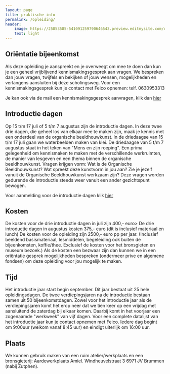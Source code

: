 ```yaml
---
layout: page
title: praktische info
permalink: /opleiding/
header:
    image: https://25853585-541091259790646543.preview.editmysite.com/uploads/2/5/8/5/25853585/opleiding-6_orig.jpg
    text: light
---
```



## Oriëntatie bijeenkomst

Als deze opleiding je aanspreekt en je overweegt om mee te doen dan kun je een geheel vrijblijvend kennismakingsgesprek aan vragen. We bespreken dan jouw vragen, twijfels en bekijken of jouw wensen, mogelijkheden en verlangens aansluiten bij deze scholingsweg.
Voor een kennismakingsgesprek kun je contact met Feico opnemen: telf. 0630953313

Je kan ook via de mail een kennismakingsgesprek aanvragen, klik dan [hier](contact.md)


## Introductie dagen

Op 15 t/m 17 juli of 5 t/m 7 augustus  zijn de introductie dagen. In deze twee drie dagen, die geheel los van elkaar mee te maken zijn, maak je kennis met een onderdeel van de organische beeldhouwkunst. In de driedaagse van 15 t/m 17 juli gaan we waterbeelden maken van klei. De driedaagse van 5 t/m 7 augustus staat in het teken van "Mens en zijn roeping".
Een prima gelegenheid om kennismaken te maken met de verschillende werkruimten, de manier van lesgeven en een thema binnen de organische beeldhouwkunst. Vragen krijgen vorm: Wat is de Organische Beeldhouwkunst? Wat spreekt deze kunstvorm in jou aan? Zie je jezelf vanuit de Organische Beeldhouwkunst werkzaam zijn?
Deze vragen worden gedurende de introductie steeds weer vanuit een ander gezichtspunt bewogen.

Voor aanmelding voor de introductie dagen klik [hier](contact.md)


## Kosten

De kosten voor de drie introductie dagen in juli zijn 400,- euro> De drie introductie dagen in augustus kosten 375,- euro  (dit is inclusief materiaal en lunch)
De kosten voor de opleiding zijn 2500,- euro pp per jaar. (Inclusief beeldend basismateriaal, lesmiddelen, begeleiding ook buiten de bijeenkomsten, koffie/thee. Exclusief de kosten voor het bronsgieten en museum bezoek.)
Als de kosten een bezwaar zijn dan kunnen we in een oriëntatie gesprek mogelijkheden bespreken (ondermeer prive en algemene fondsen) om deze opleiding voor jou mogelijk te maken.

## Tijd

Het introductie jaar start begin september.
Dit jaar bestaat uit 25 hele opleidingsdagen.
De twee verdiepingsjaren na de introductie bestaan samen uit 50 bijeenkomstdagen.
Zowel voor het introductie jaar als de verdiepingsjaren komt het erop neer dat we tien keer op een vrijdag met aansluitend de zaterdag bij elkaar komen. Daarbij komt in het voorjaar een zogenaamde "werkweek" van vijf dagen.
Voor een complete datalijst van het introductie jaar kun je contact opnemen met Feico.
Iedere dag begint om 9:00uur (welkom vanaf 8:45 uur) en eindigt uiterlijk om 16:00 uur.

## Plaats

We kunnen gebruik maken van een ruim atelier/werkplaats  en een bronsgieterij:
Aardewerkplaats Amiel.
Windheuvelstraat 3
6971 JV Brummen (nabij Zutphen).
